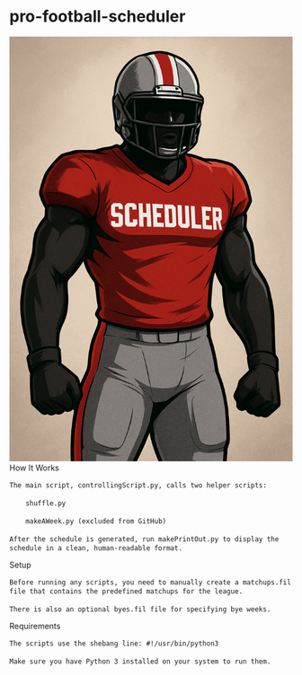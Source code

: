 # pro-football-scheduler
![Football Player](images/player.png)
How It Works

    The main script, controllingScript.py, calls two helper scripts:

        shuffle.py

        makeAWeek.py (excluded from GitHub)

    After the schedule is generated, run makePrintOut.py to display the schedule in a clean, human-readable format.

Setup

    Before running any scripts, you need to manually create a matchups.fil file that contains the predefined matchups for the league.

    There is also an optional byes.fil file for specifying bye weeks.

Requirements

    The scripts use the shebang line: #!/usr/bin/python3

    Make sure you have Python 3 installed on your system to run them.


